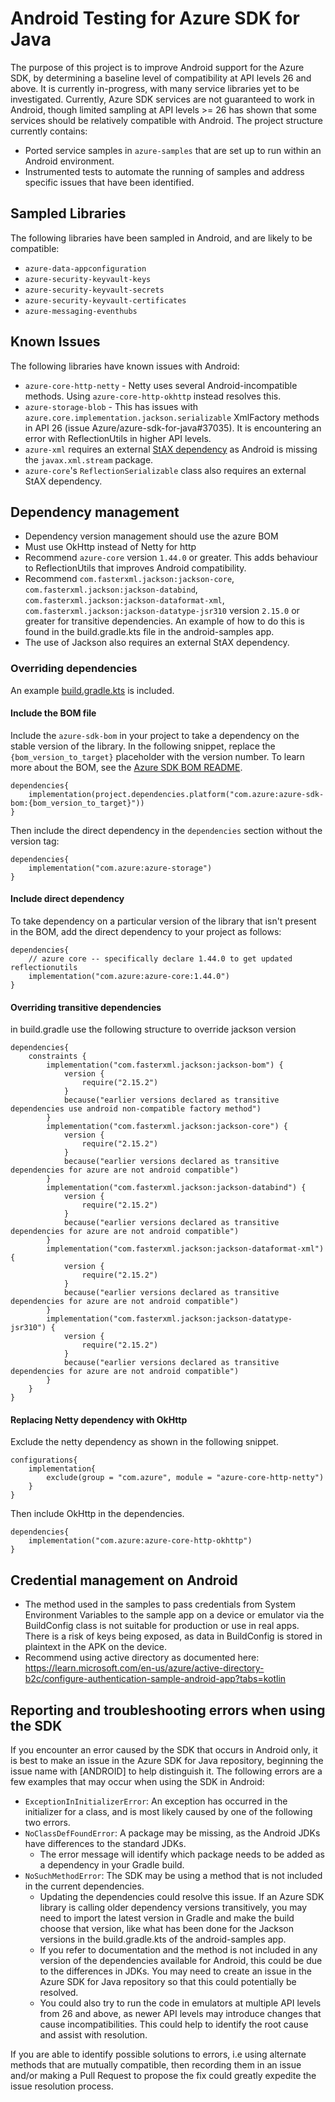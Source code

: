 # Android Testing for Azure SDK for Java
The purpose of this project is to improve Android support for the Azure SDK, by determining a baseline level of compatibility at API levels 26 and above. It is currently in-progress, with many service libraries yet to be investigated.
Currently, Azure SDK services are not guaranteed to work in Android, though limited sampling at API levels >= 26 has shown that some services should be relatively compatible with Android.
The project structure currently contains:
- Ported service samples in `azure-samples` that are set up to run within an Android environment. 
- Instrumented tests to automate the running of samples and address specific issues that have been identified.

## Sampled Libraries
The following libraries have been sampled in Android, and are likely to be compatible:
- `azure-data-appconfiguration`
- `azure-security-keyvault-keys`
- `azure-security-keyvault-secrets`
- `azure-security-keyvault-certificates`
- `azure-messaging-eventhubs`

## Known Issues
The following libraries have known issues with Android:
- `azure-core-http-netty` - Netty uses several Android-incompatible methods.  Using `azure-core-http-okhttp` instead resolves this.
- `azure-storage-blob` - This has issues with `azure.core.implementation.jackson.serializable` XmlFactory methods in API 26 (issue Azure/azure-sdk-for-java#37035).
    It is encountering an error with ReflectionUtils in higher API levels.
- `azure-xml` requires an external [StAX dependency](https://mvnrepository.com/artifact/stax/stax) as Android is missing the `javax.xml.stream` package.
- `azure-core`'s `ReflectionSerializable` class also requires an external StAX dependency.

## Dependency management
- Dependency version management should use the azure BOM
- Must use OkHttp instead of Netty for http
- Recommend `azure-core` version `1.44.0` or greater.  This adds behaviour to ReflectionUtils that improves Android compatibility.
- Recommend `com.fasterxml.jackson:jackson-core`, `com.fasterxml.jackson:jackson-databind`, `com.fasterxml.jackson:jackson-dataformat-xml`, `com.fasterxml.jackson:jackson-datatype-jsr310` version `2.15.0` or greater for transitive dependencies.  An example of how to do this is found in the build.gradle.kts file in the android-samples app.
- The use of Jackson also requires an external StAX dependency.

### Overriding dependencies
An example [build.gradle.kts](sdk/android/azure-samples/build.gradle.kts) is included.

#### Include the BOM file

Include the `azure-sdk-bom` in your project to take a dependency on the stable version of the library. In the following snippet, replace the `{bom_version_to_target}` placeholder with the version number. To learn more about the BOM, see the [Azure SDK BOM README](https://github.com/Azure/azure-sdk-for-java/blob/main/sdk/boms/azure-sdk-bom/README.md).

```
dependencies{
    implementation(project.dependencies.platform("com.azure:azure-sdk-bom:{bom_version_to_target}"))
}
```

Then include the direct dependency in the `dependencies` section without the version tag:

```
dependencies{
    implementation("com.azure:azure-storage")
}
```

#### Include direct dependency

To take dependency on a particular version of the library that isn't present in the BOM, add the direct dependency to your project as follows:

[//]: # ({x-version-update-start;com.azure:azure-core;dependency})
```
dependencies{
    // azure core -- specifically declare 1.44.0 to get updated reflectionutils
    implementation("com.azure:azure-core:1.44.0")
}
```
[//]: # ({x-version-update-end})

#### Overriding transitive dependencies

in build.gradle use the following structure to override jackson version
```
dependencies{
    constraints {
        implementation("com.fasterxml.jackson:jackson-bom") {
            version {
                require("2.15.2")
            }
            because("earlier versions declared as transitive dependencies use android non-compatible factory method")
        }
        implementation("com.fasterxml.jackson:jackson-core") {
            version {
                require("2.15.2")
            }
            because("earlier versions declared as transitive dependencies for azure are not android compatible")
        }
        implementation("com.fasterxml.jackson:jackson-databind") {
            version {
                require("2.15.2")
            }
            because("earlier versions declared as transitive dependencies for azure are not android compatible")
        }
        implementation("com.fasterxml.jackson:jackson-dataformat-xml") {
            version {
                require("2.15.2")
            }
            because("earlier versions declared as transitive dependencies for azure are not android compatible")
        }
        implementation("com.fasterxml.jackson:jackson-datatype-jsr310") {
            version {
                require("2.15.2")
            }
            because("earlier versions declared as transitive dependencies for azure are not android compatible")
        }
    }
}
```
#### Replacing Netty dependency with OkHttp

Exclude the netty dependency as shown in the following snippet.
```
configurations{
    implementation{
        exclude(group = "com.azure", module = "azure-core-http-netty")
    }
}
```
Then include OkHttp in the dependencies.
```
dependencies{
    implementation("com.azure:azure-core-http-okhttp")
}
```

## Credential management on Android
- The method used in the samples to pass credentials from System Environment Variables to the sample app on a device or emulator via the BuildConfig class is not suitable for production or use in real apps.  There is a risk of keys being exposed, as data in BuildConfig is stored in plaintext in the APK on the device.
- Recommend using active directory as documented here:
  https://learn.microsoft.com/en-us/azure/active-directory-b2c/configure-authentication-sample-android-app?tabs=kotlin

## Reporting and troubleshooting errors when using the SDK
If you encounter an error caused by the SDK that occurs in Android only, it is best to make an issue in the Azure SDK for Java repository, beginning the issue name with [ANDROID] to help distinguish it.
The following errors are a few examples that may occur when using the SDK in Android:
- `ExceptionInInitializerError`: An exception has occurred in the initializer for a class, and is most likely caused by one of the following two errors.
- `NoClassDefFoundError`: A package may be missing, as the Android JDKs have differences to the standard JDKs.
  - The error message will identify which package needs to be added as a dependency in your Gradle build.
- `NoSuchMethodError`: The SDK may be using a method that is not included in the current dependencies.
  - Updating the dependencies could resolve this issue. If an Azure SDK library is calling older dependency versions transitively, you may need to import the latest version in Gradle and make the build choose that version, like what has been done for the Jackson versions in the build.gradle.kts of the android-samples app.
  - If you refer to documentation and the method is not included in any version of the dependencies available for Android, this could be due to the differences in JDKs. You may need to create an issue in the Azure SDK for Java repository so that this could potentially be resolved.
  - You could also try to run the code in emulators at multiple API levels from 26 and above, as newer API levels may introduce changes that cause incompatibilities. This could help to identify the root cause and assist with resolution.

If you are able to identify possible solutions to errors, i.e using alternate methods that are mutually compatible, then recording them in an issue and/or making a Pull Request to propose the fix could greatly expedite the issue resolution process.
